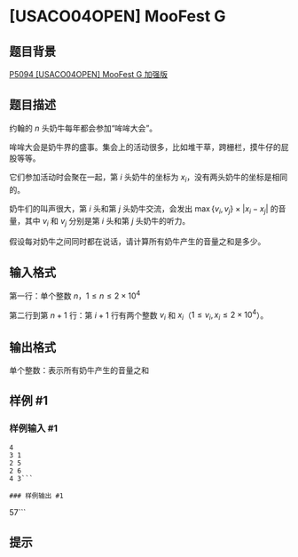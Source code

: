 # [USACO04OPEN] MooFest G

## 题目背景

[P5094 [USACO04OPEN] MooFest G 加强版](https://www.luogu.com.cn/problem/P5094)


## 题目描述

约翰的 $n$ 头奶牛每年都会参加“哞哞大会”。

哞哞大会是奶牛界的盛事。集会上的活动很多，比如堆干草，跨栅栏，摸牛仔的屁股等等。

它们参加活动时会聚在一起，第 $i$ 头奶牛的坐标为 $x_i$，没有两头奶牛的坐标是相同的。

奶牛们的叫声很大，第 $i$ 头和第 $j$ 头奶牛交流，会发出
$\max\{v_i,v_j\}\times |x_i − x_j |$ 
的音量，其中 $v_i$ 和 $v_j$ 分别是第 $i$ 头和第 $j$ 头奶牛的听力。

假设每对奶牛之间同时都在说话，请计算所有奶牛产生的音量之和是多少。

## 输入格式

第一行：单个整数 $n$，$1\le n\le2\times 10^4$

第二行到第 $n + 1$ 行：第 $i + 1$ 行有两个整数 $v_i$ 和 $x_i$（$1\le v_i,x_i\le2\times 10^4$）。

## 输出格式

单个整数：表示所有奶牛产生的音量之和

## 样例 #1

### 样例输入 #1
```
4
3 1
2 5
2 6
4 3```

### 样例输出 #1

```
57```

## 提示


